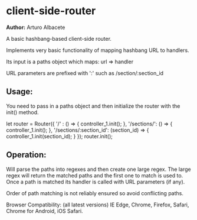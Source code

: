 # client-side-router

**Author:** Arturo Albacete

A basic hashbang-based client-side router.

Implements very basic functionality of mapping hashbang URL to handlers.

Its input is a paths object which maps:
  url => handler

URL parameters are prefixed with ':' such as /section/:section_id



## Usage:

You need to pass in a paths object and then initialize the router with the init() method.

  let router = Router({
    '/' : () => {
      controller_1.init();
    },
    '/sections/': () => {
      controller_1.init();
    },
    '/sections/:section_id': (section_id) => {
      controller_1.init(section_id);
    }
  });
  router.init();


## Operation:
Will parse the paths into regexes and then create one large regex.
The large regex will return the matched paths and the first one to match
is used to. Once a path is matched its handler is called with URL
parameters (if any). 

Order of path matching is not reliably ensured so avoid conflicting paths.


Browser Compatibility:
	(all latest versions)
	IE Edge, Chrome, Firefox, Safari, Chrome for Android, iOS Safari.
